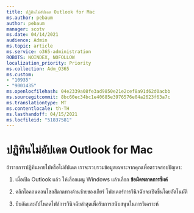 ```yaml
---
title: ปฏิทินไม่อัปเดต Outlook for Mac
ms.author: pebaum
author: pebaum
manager: scotv
ms.date: 04/14/2021
audience: Admin
ms.topic: article
ms.service: o365-administration
ROBOTS: NOINDEX, NOFOLLOW
localization_priority: Priority
ms.collection: Adm_O365
ms.custom:
- "10935"
- "9001435"
ms.openlocfilehash: 04e2339a08fe3ad9850e21e2cef8a91d62d0acbb
ms.sourcegitcommit: 8bc60ec34bc1e40685e3976576e04a2623f63a7c
ms.translationtype: MT
ms.contentlocale: th-TH
ms.lasthandoff: 04/15/2021
ms.locfileid: "51837581"
---
```

# <a name="calendar-not-updating-outlook-for-mac"></a>ปฏิทินไม่อัปเดต Outlook for Mac

ถ้ารายการปฏิทินหายไปหรือไม่อัปเดต เราจะรวบรวมข้อมูลเฉพาะจากคุณเพื่อตรวจสอบปัญหา:

1. เมื่อเปิด Outlook แล้ว ให้เลือกเมนู Windows แล้วเลือก **ข้อผิดพลาดการซิงค์**

1. คลิกไอคอนคอนโซลสีดาดทางด้านซ้ายของเกียร์ โฟลเดอร์การวินิจฉัยจะเปิดขึ้นโดยอัตโนมัติ

1. บีบอัดและอัปโหลดไฟล์การวินิจฉัยล่าสุดเพื่อรับการสนับสนุนในการวิเคราะห์
